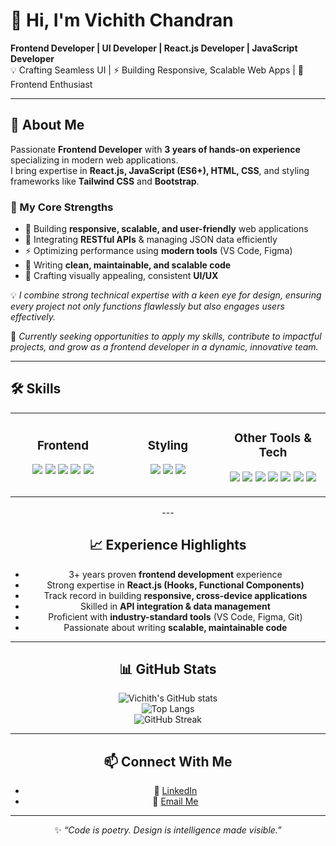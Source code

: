 # 👋 Hi, I'm Vichith Chandran  

**Frontend Developer | UI Developer | React.js Developer | JavaScript Developer**  
💡 Crafting Seamless UI | ⚡ Building Responsive, Scalable Web Apps | 🎨 Frontend Enthusiast  

---

## 🚀 About Me  

Passionate **Frontend Developer** with **3 years of hands-on experience** specializing in modern web applications.  
I bring expertise in **React.js, JavaScript (ES6+), HTML, CSS**, and styling frameworks like **Tailwind CSS** and **Bootstrap**.  

### 🔑 My Core Strengths  
- 📱 Building **responsive, scalable, and user-friendly** web applications  
- 🔗 Integrating **RESTful APIs** & managing JSON data efficiently  
- ⚡ Optimizing performance using **modern tools** (VS Code, Figma)  
- 🧹 Writing **clean, maintainable, and scalable code**  
- 🎨 Crafting visually appealing, consistent **UI/UX**  

💡 *I combine strong technical expertise with a keen eye for design, ensuring every project not only functions flawlessly but also engages users effectively.*  

📌 *Currently seeking opportunities to apply my skills, contribute to impactful projects, and grow as a frontend developer in a dynamic, innovative team.*  

---

## 🛠️ Skills  

<div align="center">

<table>
  <tr>
    <td align="center" width="33%">
      <h3>Frontend</h3>
      <p>
        <img src="https://img.shields.io/badge/-React-61DAFB?logo=react&logoColor=black&style=flat" />
        <img src="https://img.shields.io/badge/-JavaScript-F7DF1E?logo=javascript&logoColor=black&style=flat" />
        <img src="https://img.shields.io/badge/-Next.js-000000?logo=next.js&logoColor=white&style=flat" />
        <img src="https://img.shields.io/badge/-HTML5-E34F26?logo=html5&logoColor=white&style=flat" />
        <img src="https://img.shields.io/badge/-CSS3-1572B6?logo=css3&logoColor=white&style=flat" />
      </p>
    </td>
    <td align="center" width="33%">
      <h3>Styling</h3>
      <p>
        <img src="https://img.shields.io/badge/-TailwindCSS-38B2AC?logo=tailwind-css&logoColor=white&style=flat" />
        <img src="https://img.shields.io/badge/-Bootstrap-7952B3?logo=bootstrap&logoColor=white&style=flat" />
        <img src="https://img.shields.io/badge/-MUI-007FFF?logo=mui&logoColor=white&style=flat" />
      </p>
    </td>
    <td align="center" width="33%">
      <h3>Other Tools & Tech</h3>
      <p>
        <img src="https://img.shields.io/badge/-Git-F05032?logo=git&logoColor=white&style=flat" />
        <img src="https://img.shields.io/badge/-Figma-F24E1E?logo=figma&logoColor=white&style=flat" />
        <img src="https://img.shields.io/badge/-Visual%20Studio%20Code-007ACC?logo=visualstudiocode&logoColor=white&style=flat" />
         <img src="https://img.shields.io/badge/-CKEditor%205-0288D1?logo=ckeditor&logoColor=white&style=flat" />
        <img src="https://img.shields.io/badge/-Python-3776AB?logo=python&logoColor=white&style=flat" />
        <img src="https://img.shields.io/badge/-SQL-003B57?logo=database&logoColor=white&style=flat" />
        <img src="https://img.shields.io/badge/-PHP-777BB4?logo=php&logoColor=white&style=flat" />
      </p>
    </td>
  </tr>
</table>
---

## 📈 Experience Highlights  

- 3+ years proven **frontend development** experience  
- Strong expertise in **React.js (Hooks, Functional Components)**  
- Track record in building **responsive, cross-device applications**  
- Skilled in **API integration & data management**  
- Proficient with **industry-standard tools** (VS Code, Figma, Git)  
- Passionate about writing **scalable, maintainable code**  

---

## 📊 GitHub Stats  

![Vichith's GitHub stats](https://github-readme-stats.vercel.app/api?username=vichithchandran&show_icons=true&theme=tokyonight)  
![Top Langs](https://github-readme-stats.vercel.app/api/top-langs/?username=vichithchandran&layout=compact&theme=tokyonight)  
![GitHub Streak](https://streak-stats.demolab.com?user=vichithchandran&theme=tokyonight&hide_border=false)  

---

## 📫 Connect With Me  

- 💼 [LinkedIn](https://www.linkedin.com/in/vichith-chandran-652307209)  
- 📧 [Email Me](mailto:your.email@example.com)  

---

✨ *“Code is poetry. Design is intelligence made visible.”*  
